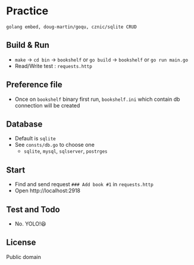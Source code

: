 # Practice
```
golang embed, doug-martin/goqu, cznic/sqlite CRUD
```

## Build & Run
* `make` -> `cd bin` -> `bookshelf` or `go build` -> `bookshelf` or `go run main.go`
* Read/Write test : `requests.http`

## Preference file
* Once on `bookshelf` binary first run, `bookshelf.ini` which contain db connection will be created

## Database
* Default is `sqlite`
* See `consts/db.go` to choose one
  * `sqlite`, `mysql`, `sqlserver`, `postrges`

## Start
* Find and send request `### Add book #1` in `requests.http`
* Open http://localhost:2918

## Test and Todo
* No. YOLO!😆


## License
Public domain
